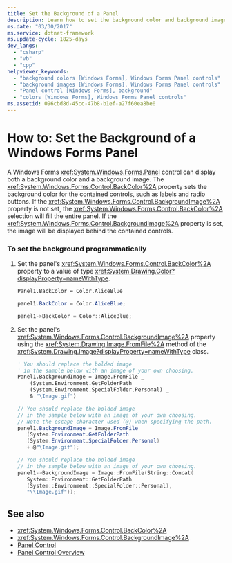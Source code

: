 ```yaml
---
title: Set the Background of a Panel
description: Learn how to set the background color and background image of a Windows Forms panel using the Designer.
ms.date: "03/30/2017"
ms.service: dotnet-framework
ms.update-cycle: 1825-days
dev_langs:
  - "csharp"
  - "vb"
  - "cpp"
helpviewer_keywords:
  - "background colors [Windows Forms], Windows Forms Panel controls"
  - "background images [Windows Forms], Windows Forms Panel controls"
  - "Panel control [Windows Forms], background"
  - "colors [Windows Forms], Windows Forms Panel controls"
ms.assetid: 096cbd8d-45cc-47b8-b1ef-a27f60ea8be0
---
```

# How to: Set the Background of a Windows Forms Panel

A Windows Forms <xref:System.Windows.Forms.Panel> control can display both a background color and a background image. The <xref:System.Windows.Forms.Control.BackColor%2A> property sets the background color for the contained controls, such as labels and radio buttons. If the <xref:System.Windows.Forms.Control.BackgroundImage%2A> property is not set, the <xref:System.Windows.Forms.Control.BackColor%2A> selection will fill the entire panel. If the <xref:System.Windows.Forms.Control.BackgroundImage%2A> property is set, the image will be displayed behind the contained controls.

### To set the background programmatically

1. Set the panel's <xref:System.Windows.Forms.Control.BackColor%2A> property to a value of type <xref:System.Drawing.Color?displayProperty=nameWithType>.

    ```vb
    Panel1.BackColor = Color.AliceBlue
    ```

    ```csharp
    panel1.BackColor = Color.AliceBlue;
    ```

    ```cpp
    panel1->BackColor = Color::AliceBlue;
    ```

2. Set the panel's <xref:System.Windows.Forms.Control.BackgroundImage%2A> property using the <xref:System.Drawing.Image.FromFile%2A> method of the <xref:System.Drawing.Image?displayProperty=nameWithType> class.

    ```vb
    ' You should replace the bolded image
    ' in the sample below with an image of your own choosing.
    Panel1.BackgroundImage = Image.FromFile _
        (System.Environment.GetFolderPath _
        (System.Environment.SpecialFolder.Personal) _
        & "\Image.gif")
    ```

    ```csharp
    // You should replace the bolded image
    // in the sample below with an image of your own choosing.
    // Note the escape character used (@) when specifying the path.
    panel1.BackgroundImage = Image.FromFile
       (System.Environment.GetFolderPath
       (System.Environment.SpecialFolder.Personal)
       + @"\Image.gif");
    ```

    ```cpp
    // You should replace the bolded image
    // in the sample below with an image of your own choosing.
    panel1->BackgroundImage = Image::FromFile(String::Concat(
       System::Environment::GetFolderPath
       (System::Environment::SpecialFolder::Personal),
       "\\Image.gif"));
    ```

## See also

- <xref:System.Windows.Forms.Control.BackColor%2A>
- <xref:System.Windows.Forms.Control.BackgroundImage%2A>
- [Panel Control](panel-control-windows-forms.md)
- [Panel Control Overview](panel-control-overview-windows-forms.md)
